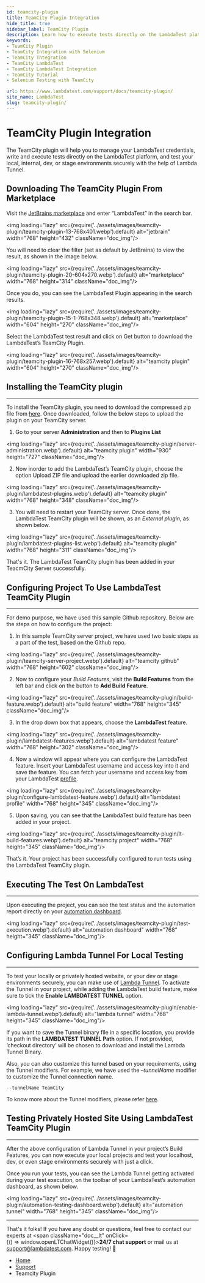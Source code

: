 ```yaml
---
id: teamcity-plugin
title: TeamCity Plugin Integration
hide_title: true
sidebar_label: TeamCity Plugin
description: Learn how to execute tests directly on the LambdaTest platform, and test your local, dev, or stage environments securely using the LambdaTest TeamCity plugin.
keywords:
- TeamCity Plugin
- TeamCity Integration with Selenium
- TeamCity Tntegration
- TeamCity LambdaTest
- TeamCity LambdaTest Integration
- TeamCity Tutorial
- Selenium Testing with TeamCity

url: https://www.lambdatest.com/support/docs/teamcity-plugin/
site_name: LambdaTest
slug: teamcity-plugin/
---
```


<script type="application/ld+json"
      dangerouslySetInnerHTML={{ __html: JSON.stringify({
       "@context": "https://schema.org",
        "@type": "BreadcrumbList",
        "itemListElement": [{
          "@type": "ListItem",
          "position": 1,
          "name": "LambdaTest",
          "item": "https://www.lambdatest.com"
        },{
          "@type": "ListItem",
          "position": 2,
          "name": "Support",
          "item": "https://www.lambdatest.com/support/docs/"
        },{
          "@type": "ListItem",
          "position": 3,
          "name": "Teamcity Plugin",
          "item": "https://www.lambdatest.com/support/docs/teamcity-plugin/"
        }]
      })
    }}
></script>

# TeamCity Plugin Integration

The TeamCity plugin will help you to manage your LambdaTest credentials, write and execute tests directly on the LambdaTest platform, and test your local, internal, dev, or stage environments securely with the help of Lambda Tunnel.

## Downloading The TeamCity Plugin From Marketplace

Visit the [JetBrains marketplace](https://plugins.jetbrains.com/) and enter “LambdaTest” in the search bar.

<img loading="lazy" src={require('../assets/images/teamcity-plugin/teamcity-plugin-13-768x401.webp').default} alt="jetbrain" width="768" height="432" className="doc_img"/>

You will need to clear the filter (set as default by JetBrains) to view the result, as shown in the image below.

<img loading="lazy" src={require('../assets/images/teamcity-plugin/teamcity-plugin-20-604x270.webp').default} alt="marketplace" width="768" height="314" className="doc_img"/>

Once you do, you can see the LambdaTest Plugin appearing in the search results.

<img loading="lazy" src={require('../assets/images/teamcity-plugin/teamcity-plugin-15-1-768x348.webp').default} alt="marketplace" width="604" height="270" className="doc_img"/>

Select the LambdaTest test result and click on Get button to download the LambdaTest’s TeamCity Plugin.

<img loading="lazy" src={require('../assets/images/teamcity-plugin/teamcity-plugin-16-768x257.webp').default} alt="teamcity plugin" width="604" height="270" className="doc_img"/>


## Installing the TeamCity plugin
* * *
To install the TeamCity plugin, you need to download the compressed zip file from [here](https://plugins.jetbrains.com/plugin/download?rel=true&updateId=105571). Once downloaded, follow the below steps to upload the plugin on your TeamCity server.

1. Go to your server **Administration** and then to **Plugins List**

<img loading="lazy" src={require('../assets/images/teamcity-plugin/server-administration.webp').default} alt="teamcity plugin" width="930" height="727" className="doc_img"/>

2. Now inorder to add the LambdaTest’s TeamCity plugin, choose the option Upload ZIP file and upload the earlier downloaded zip file.

<img loading="lazy" src={require('../assets/images/teamcity-plugin/lambdatest-plugins.webp').default} alt="teamcity plugin" width="768" height="348" className="doc_img"/>

3. You will need to restart your TeamCity server. Once done, the LambdaTest TeamCity plugin will be shown, as an *External plugin*, as shown below.

<img loading="lazy" src={require('../assets/images/teamcity-plugin/lambdatest-plugins-list.webp').default} alt="teamcity plugin" width="768" height="311" className="doc_img"/>

That's it. The LambdaTest TeamCity plugin has been added in your TeacmCity Server successfully.

## Configuring Project To Use LambdaTest TeamCity Plugin
* * *
For demo purpose, we have used this sample Github repository. Below are the steps on how to configure the project:

1. In this sample TeamCity server project, we have used two basic steps as a part of the test, based on the Github repo.

<img loading="lazy" src={require('../assets/images/teamcity-plugin/teamcity-server-project.webp').default} alt="teamcity github" width="768" height="602" className="doc_img"/>

2. Now to configure your *Build Features*, visit the **Build Features** from the left bar and click on the button to **Add Build Feature**.

<img loading="lazy" src={require('../assets/images/teamcity-plugin/build-feature.webp').default} alt="build feature" width="768" height="345" className="doc_img"/>

3. In the drop down box that appears, choose the **LambdaTest** feature.

<img loading="lazy" src={require('../assets/images/teamcity-plugin/lambdatest-features.webp').default} alt="lambdatest feature" width="768" height="302" className="doc_img"/>

4. Now a window will appear where you can configure the LambdaTest feature. Insert your LambdaTest username and access key into it and save the feature. You can fetch your username and access key from your LambdaTest [profile](https://accounts.lambdatest.com/detail/profile).

<img loading="lazy" src={require('../assets/images/teamcity-plugin/configure-lambdatest-feature.webp').default} alt="lambdatest profile" width="768" height="345" className="doc_img"/>

5. Upon saving, you can see that the LambdaTest build feature has been added in your project.

<img loading="lazy" src={require('../assets/images/teamcity-plugin/lt-build-features.webp').default} alt="teamcity project" width="768" height="345" className="doc_img"/>

That’s it. Your project has been successfully configured to run tests using the LambdaTest TeamCity plugin.

## Executing The Test On LambdaTest
* * *
Upon executing the project, you can see the test status and the automation report directly on your [automation dashboard](https://automation.lambdatest.com/timeline/).

<img loading="lazy" src={require('../assets/images/teamcity-plugin/test-execution.webp').default} alt="automation dashboard" width="768" height="345" className="doc_img"/>

## Configuring Lambda Tunnel For Local Testing
* * *
To test your locally or privately hosted website, or your dev or stage environments securely, you can make use of [Lambda Tunnel](/docs/testing-locally-hosted-pages/). To activate the Tunnel in your project, while adding the LambdaTest build feature, make sure to tick the **Enable LAMBDATEST TUNNEL** option.

<img loading="lazy" src={require('../assets/images/teamcity-plugin/enable-lambda-tunnel.webp').default} alt="lambda tunnel" width="768" height="345" className="doc_img"/>

If you want to save the Tunnel binary file in a specific location, you provide its path in the **LAMBDATEST TUNNEL Path** option. If not provided, ‘checkout directory’ will be chosen to download and install the Lambda Tunnel Binary.

Also, you can also customize this tunnel based on your requirements, using the Tunnel modifiers. For example, we have used the *–tunnelName* modifier to customize the Tunnel connection name.

`--tunnelName TeamCity`

To know more about the Tunnel modifiers, please refer [here](/docs/lambda-tunnel-modifiers/).

## Testing Privately Hosted Site Using LambdaTest TeamCity Plugin
* * *
After the above configuration of Lambda Tunnel in your project’s Build Features, you can now execute your local projects and test your localhost, dev, or even stage environments securely with just a click.

Once you run your tests, you can see the Lambda Tunnel getting activated during your test execution, on the toolbar of your LambdaTest’s automation dashboard, as shown below.

<img loading="lazy" src={require('../assets/images/teamcity-plugin/automation-testing-dashboard.webp').default} alt="automation tunnel" width="768" height="345" className="doc_img"/>

* * *

That's it folks! If you have any doubt or questions, feel free to contact our experts at <span className="doc__lt" onClick={() => window.openLTChatWidget()}>**24/7 chat support**</span> or mail us at [support@lambdatest.com](mailto:support@lambdatest.com). Happy testing! 🙂

<nav aria-label="breadcrumbs">
  <ul className="breadcrumbs">
    <li className="breadcrumbs__item">
      <a className="breadcrumbs__link" href="https://www.lambdatest.com">
        Home
      </a>
    </li>
    <li className="breadcrumbs__item">
      <a className="breadcrumbs__link" target="_self" href="https://www.lambdatest.com/support/docs/">
        Support
      </a>
    </li>
    <li className="breadcrumbs__item breadcrumbs__item--active">
      <span className="breadcrumbs__link">
        Teamcity Plugin
      </span>
    </li>
  </ul>
</nav>